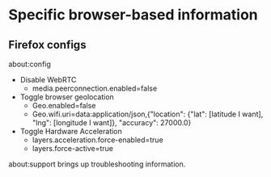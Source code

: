 
# Specific browser-based information

## Firefox configs

about:config

- Disable WebRTC
  - media.peerconnection.enabled=false
- Toggle browser geolocation
  - Geo.enabled=false
  - Geo.wifi.uri=data:application/json,{"location": {"lat": [latitude I want], "lng": [longitude I want]}, "accuracy": 27000.0}
- Toggle Hardware Acceleration
  - layers.acceleration.force-enabled=true
  - layers.force-active=true

about:support brings up troubleshooting information.
